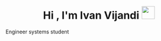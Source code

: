 <h1 align="center"><b>Hi , I'm Ivan Vijandi </b><img src="https://media.giphy.com/media/hvRJCLFzcasrR4ia7z/giphy.gif" width="35"></h1>
<!--  -->Engineer systems student

